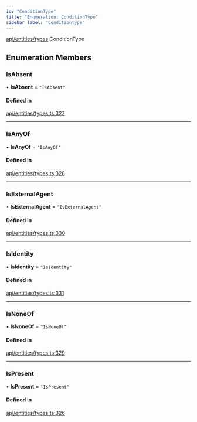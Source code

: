 ```yaml
---
id: "ConditionType"
title: "Enumeration: ConditionType"
sidebar_label: "ConditionType"
---
```


[api/entities/types](../../../../../modules/API/Entities/Types/Types.md).ConditionType

## Enumeration Members

### IsAbsent

• **IsAbsent** = ``"IsAbsent"``

#### Defined in

[api/entities/types.ts:327](https://github.com/PolymeshAssociation/polymesh-sdk/blob/b55e63737/src/api/entities/types.ts#L327)

___

### IsAnyOf

• **IsAnyOf** = ``"IsAnyOf"``

#### Defined in

[api/entities/types.ts:328](https://github.com/PolymeshAssociation/polymesh-sdk/blob/b55e63737/src/api/entities/types.ts#L328)

___

### IsExternalAgent

• **IsExternalAgent** = ``"IsExternalAgent"``

#### Defined in

[api/entities/types.ts:330](https://github.com/PolymeshAssociation/polymesh-sdk/blob/b55e63737/src/api/entities/types.ts#L330)

___

### IsIdentity

• **IsIdentity** = ``"IsIdentity"``

#### Defined in

[api/entities/types.ts:331](https://github.com/PolymeshAssociation/polymesh-sdk/blob/b55e63737/src/api/entities/types.ts#L331)

___

### IsNoneOf

• **IsNoneOf** = ``"IsNoneOf"``

#### Defined in

[api/entities/types.ts:329](https://github.com/PolymeshAssociation/polymesh-sdk/blob/b55e63737/src/api/entities/types.ts#L329)

___

### IsPresent

• **IsPresent** = ``"IsPresent"``

#### Defined in

[api/entities/types.ts:326](https://github.com/PolymeshAssociation/polymesh-sdk/blob/b55e63737/src/api/entities/types.ts#L326)
